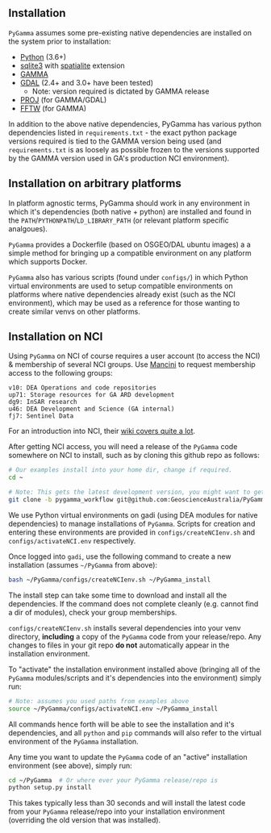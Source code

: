 ## Installation

`PyGamma` assumes some pre-existing native dependencies are installed on the system prior to installation:
 * [Python](https://www.python.org/) (3.6+)
 * [sqlite3](https://www.sqlite.org/index.html) with [spatialite](https://www.gaia-gis.it/fossil/libspatialite/index) extension
 * [GAMMA](http://www/gamma-rs.ch)
 * [GDAL](https://gdal.org/) (2.4+ and 3.0+ have been tested)
   * Note: version required is dictated by GAMMA release
 * [PROJ](https://proj.org/) (for GAMMA/GDAL)
 * [FFTW](https://www.fftw.org/) (for GAMMA)

In addition to the above native dependencies, PyGamma has various python dependencies listed in `requirements.txt` - the exact python package versions required is tied to the GAMMA version being used (and `requirements.txt` is as loosely as possible frozen to the versions supported by the GAMMA version used in GA's production NCI environment).

## Installation on arbitrary platforms

In platform agnostic terms, PyGamma should work in any environment in which it's dependencies (both native + python) are installed and found in the `PATH`/`PYTHONPATH`/`LD_LIBRARY_PATH` (or relevant platform specific analgoues).

`PyGamma` provides a Dockerfile (based on OSGEO/DAL ubuntu images) a a simple method for bringing up a compatible environment on any platform which supports Docker.

`PyGamma` also has various scripts (found under `configs/`) in which Python virtual environments are used to setup compatible environments on platforms where native dependencies already exist (such as the NCI environment), which may be used as a reference for those wanting to create similar venvs on other platforms.

## Installation on NCI

Using `PyGamma` on NCI of course requires a user account (to access the NCI) & membership of several NCI groups. Use [Mancini](https://my.nci.org.au/) to request membership access to the following groups:

```
v10: DEA Operations and code repositories
up71: Storage resources for GA ARD development
dg9: InSAR research
u46: DEA Development and Science (GA internal)
fj7: Sentinel Data
```

For an introduction into NCI, their [wiki covers quite a lot](https://opus.nci.org.au/display/Help/0.+Welcome+to+Gadi).

After getting NCI access, you will need a release of the `PyGamma` code somewhere on NCI to install, such as by cloning this github repo as follows:

```BASH
# Our examples install into your home dir, change if required.
cd ~

# Note: This gets the latest development version, you might want to get a stable release instead, eg: v0.9.0
git clone -b pygamma_workflow git@github.com:GeoscienceAustralia/PyGamma.git
```

We use Python virtual environments on gadi (using DEA modules for native dependencies) to manage installations of `PyGamma`.  Scripts for creation and entering these environments are provided in `configs/createNCIenv.sh` and `configs/activateNCI.env` respectively.

Once logged into `gadi`, use the following command to create a new installation (assumes `~/PyGamma` from above):

```BASH
bash ~/PyGamma/configs/createNCIenv.sh ~/PyGamma_install
```

The install step can take some time to download and install all the dependencies. If the command does not complete cleanly (e.g. cannot find a dir of modules), check your group memberships.

`configs/createNCIenv.sh` installs several dependencies into your venv directory, **including** a copy of the `PyGamma` code from your release/repo. Any changes to files in your git repo **do not** automatically appear in the installation environment.

To "activate" the installation environment installed above (bringing all of the `PyGamma` modules/scripts and it's dependencies into the environment) simply run:

```BASH
# Note: assumes you used paths from examples above
source ~/PyGamma/configs/activateNCI.env ~/PyGamma_install
```

All commands hence forth will be able to see the installation and it's dependencies, and all `python` and `pip` commands will also refer to the virtual environment of the `PyGamma` installation.


Any time you want to update the `PyGamma` code of an "active" installation environment (see above), simply run:

```BASH
cd ~/PyGamma  # Or where ever your PyGamma release/repo is
python setup.py install
```

This takes typically less than 30 seconds and will install the latest code from your `PyGamma` release/repo into your installation environment (overriding the old version that was installed).
